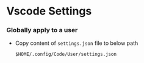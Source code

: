 # Vscode Settings 

### Globally apply to a user 
- Copy content of `settings.json` file to below path
  ```
  $HOME/.config/Code/User/settings.json
  ```
